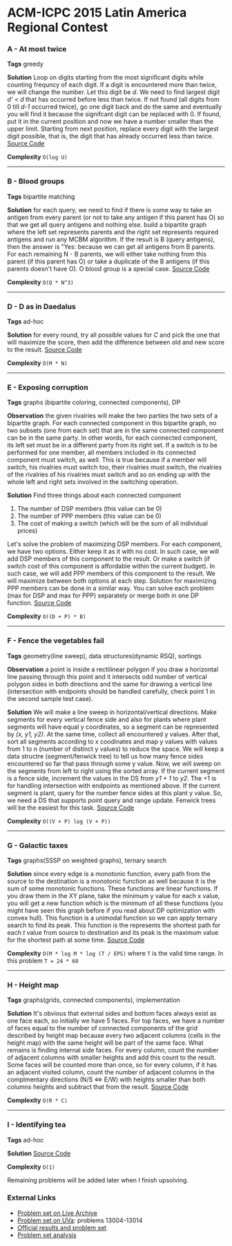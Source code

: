 # ACM-ICPC 2015 Latin America Regional Contest

### A - At most twice
**Tags** greedy

**Solution** Loop on digits starting from the most significant digits while counting frequncy of each digit. If a digit is encountered more than twice, we will change the number. Let this digit be *d*. We need to find largest digit *d'* < *d* that has occurred before less than twice. If not found (all digits from 0 till *d-1* occurred twice), go one digit back and do the same and eventually you will find it because the signifcant digit can be replaced with 0. If found, put it in the current position and now we have a number smaller than the upper limit. Starting from next position, replace every digit with the largest digit possible, that is, the digit that has already occurred less than twice.
[Source Code](https://github.com/AhmadElsagheer/UVa-Solutions/blob/master/regionals/latinAmerica2015/AtMostTwice.java)

**Complexity** `O(log U)`

---
### B - Blood groups
**Tags** bipartite matching

**Solution** for each query, we need to find if there is some way to take an antigen from every parent (or not to take any antigen if this parent has O) so that we get all query antigens and nothing else. build a bipartite graph where the left set represents parents and the right set represents required antigens and run any MCBM algorithm. If the result is B (query antigens), then the answer is "Yes: because we can get all antigens from B parents. For each remaining N - B parents, we will either take nothing from this parent (if this parent has O) or take a duplicate of the B antigens (if this parents doesn't have O). O blood group is a special case.
[Source Code](https://github.com/AhmadElsagheer/UVa-Solutions/blob/master/regionals/latinAmerica2015/BloodGroups.java)

**Complexity** `O(Q * N^3)`

---
### D - D as in Daedalus
**Tags** ad-hoc

**Solution** for every round, try all possible values for *C* and pick the one that will maximize the score, then add the difference between old and new score to the result.
[Source Code](https://github.com/AhmadElsagheer/UVa-Solutions/blob/master/regionals/latinAmerica2015/DAsinDaedalus.java)

**Complexity** `O(M * N)`

---
### E - Exposing corruption
**Tags** graphs (bipartite coloring, connected components), DP

**Observation** the given rivalries will make the two parties the two sets of a bipartite graph. For each connected component in this bipartite graph, no two subsets (one from each set) that are in the same connected component can be in the same party. In other words, for each connected component, its left set must be in a different party from its right set. If a switch is to be performed for one member, all members included in its connected component must switch, as well. This is true because if a member will switch, his rivalries must switch too, their rivalries must switch, the rivalries of the rivalries of his rivalries must switch and so on ending up with the whole left and right sets involved in the switching operation.

**Solution** Find three things about each connected component

1. The number of DSP members (this value can be 0)
2. The number of PPP members (this value can be 0)
3. The cost of making a switch (which will be the sum of all individual prices)

Let's solve the problem of maximizing DSP members. For each component, we have two options. Either keep it as it with no cost. In such case, we will add DSP members of this component to the result. Or make a switch (if switch cost of this component is affordable within the current budget). In such case, we will add PPP members of this component to the result. We will maximize between both options at each step. Solution for maximizing PPP members can be done in a similar way. You can solve each problem (max for DSP and max for PPP) separately or merge both in one DP function.
[Source Code](https://github.com/AhmadElsagheer/UVa-Solutions/blob/master/regionals/latinAmerica2015/ExposingCorruption.java)

**Complexity** `O((D + P) * B)`

---
### F - Fence the vegetables fail
**Tags** geometry(line sweep), data structures(dynamic RSQ), sortings

**Observation** a point is inside a rectilinear polygon if you draw a horizontal line passing through this point and it intersects odd number of vertical polygon sides in both directions and the same for drawing a vertical line (intersection with endpoints should be handled carefully, check point 1 in the second sample test case).

**Solution** We will make a line sweep in horizontal/vertical directions. Make segments for every vertical fence side and also for plants where plant segments will have equal y coordinates, so a segment can be represented by *(x, y1, y2)*. At the same time, collect all encountered y values. After that, sort all segments according to x coodinates and map y values with values from 1 to n (number of distinct y values) to reduce the space. We will keep a data structre (segment/fenwick tree) to tell us how many fence sides encountered so far that pass through some y value. Now, we will sweep on the segments from left to right using the sorted array. If the current segment is a fence side, increment the values in the DS from *y1 + 1* to *y2*. The +1 is for handling intersection with endpoints as mentioned above. If the current segment is plant, query for the number fence sides at this plant y value. So, we need a DS that supports point query and range update. Fenwick trees will be the easiest for this task.
[Source Code](https://github.com/AhmadElsagheer/UVa-Solutions/blob/master/regionals/latinAmerica2015/FenceTheVegetablesFail.java)

**Complexity** `O((V + P) log (V + P))`

---
### G - Galactic taxes
**Tags** graphs(SSSP on weighted graphs), ternary search

**Solution** since every edge is a monotonic function, every path from the source to the destination is a monotonic function as well because it is the sum of some monotonic functions. These functions are linear functions. If you draw them in the XY plane, take the minimum y value for each x value, you will get a new function which is the minimum of all these functions (you might have seen this graph before if you read about DP optimization with convex hull). This function is a unimodal function so we can apply ternary search to find its peak. This function is the represents the shortest path for each *t* value from source to destination and its peak is the maximum value for the shortest path at some time.
[Source Code](https://github.com/AhmadElsagheer/UVa-Solutions/blob/master/regionals/latinAmerica2015/GalacticTaxes.java)

**Complexity** `O(M * log M * log (T / EPS)` where `T` is the valid time range. In this problem `T = 24 * 60`

---
### H - Height map
**Tags** graphs(grids, connected components), implementation

**Solution** It's obvious that external sides and bottom faces always exist as one face each, so initially we have 5 faces. For top faces, we have a number of faces equal to the number of connected components of the grid described by height map because every two adjacent columns (cells in the height map) with the same height will be part of the same face. What remains is finding internal side faces. For every column, count the number of adjacent columns with smaller heights and add this count to the result. Some faces will be counted more than once, so for every column, if it has an adjacent visited column, count the number of adjacent columns in the complmentary directions (N/S <=> E/W) with heights smaller than both columns heights and subtract that from the result.
[Source Code](https://github.com/AhmadElsagheer/UVa-Solutions/blob/master/regionals/latinAmerica2015/HeightMap.java)

**Complexity** `O(R * C)`

---
### I - Identifying tea
**Tags** ad-hoc

**Solution** [Source Code](https://github.com/AhmadElsagheer/UVa-Solutions/blob/master/regionals/latinAmerica2015/IdentifyingTea.java)

**Complexity** `O(1)`

Remaining problems will be added later when I finish upsolving.

### External Links
- [Problem set on Live Archive](https://icpcarchive.ecs.baylor.edu/index.php?option=com_onlinejudge&Itemid=8&category=702)
- [Problem set on UVa](https://uva.onlinejudge.org/index.php?option=com_onlinejudge&Itemid=8&category=866): problems 13004-13014
- [Official results and problem set](https://icpc.baylor.edu/regionals/finder/mexico-central-america-2015)
- [Problem set analysis](https://chococontest.wordpress.com/2015/11/23/solucionario-regional-south-america-2015/)
